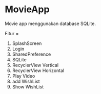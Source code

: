 # MovieApp
Movie app menggunakan database SQLite.

Fitur = 
  1. SplashScreen
  2. Login
  3. SharedPreference
  4. SQLite
  5. RecyclerView Vertical
  6. RecyclerView Horizontal
  7. Play Video
  8. add WishList
  9. Show WishList
